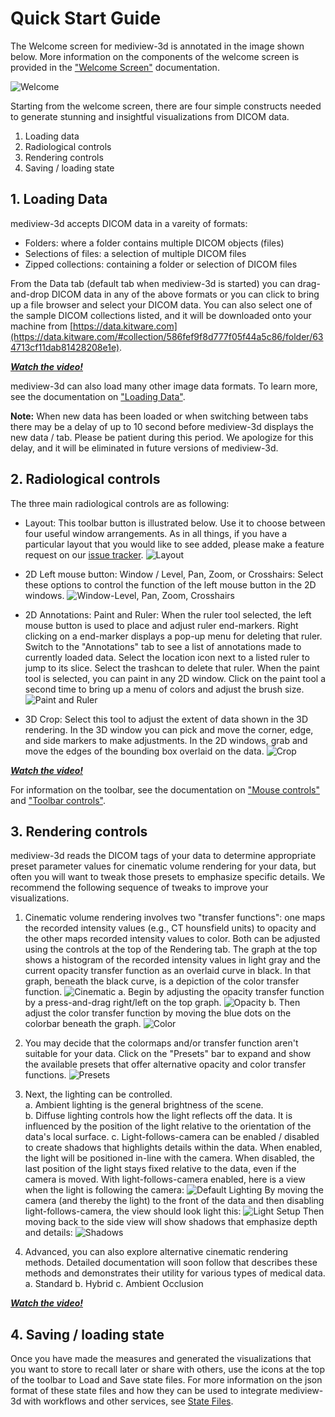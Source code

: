 # Quick Start Guide

The Welcome screen for mediview-3d is annotated in the image shown below. More information on the components of the welcome screen is provided in the ["Welcome Screen"](welcome_screen.html) documentation.

![Welcome](./assets/01-mediview-3d-welcome-notes.jpg)

Starting from the welcome screen, there are four simple constructs needed to generate stunning and insightful visualizations from DICOM data.
1. Loading data
2. Radiological controls
3. Rendering controls
4. Saving / loading state

## 1. Loading Data

mediview-3d accepts DICOM data in a vareity of formats:
* Folders: where a folder contains multiple DICOM objects (files)
* Selections of files: a selection of multiple DICOM files
* Zipped collections: containing a folder or selection of DICOM files

From the Data tab (default tab when mediview-3d is started) you can drag-and-drop DICOM data in any of the above formats or you can click to bring up a file browser and select your DICOM data.  You can also select one of the sample DICOM collections listed, and it will be downloaded onto your machine from [https://data.kitware.com](https://data.kitware.com/#collection/586fef9f8d777f05f44a5c86/folder/634713cf11dab81428208e1e).

[***Watch the video!***](https://youtu.be/4PvZd7yTzf0)

mediview-3d can also load many other image data formats.  To learn more, see the documentation on ["Loading Data"](loading_data.html).

**Note:** When new data has been loaded or when switching between tabs there may be a delay of up to 10 second before mediview-3d displays the new data / tab. Please be patient during this period.  We apologize for this delay, and it will be eliminated in future versions of mediview-3d.

## 2. Radiological controls

The three main radiological controls are as following:

* Layout: This toolbar button is illustrated below. Use it to choose between four useful window arrangements.  As in all things, if you have a particular layout that you would like to see added, please make a feature request on our [issue tracker](https://github.com/Kitware/mediview-3d/issues).  ![Layout](./assets/07-mediview-3d-layout-notes.jpg)

* 2D Left mouse button: Window / Level, Pan, Zoom, or Crosshairs: Select these options to control the function of the left mouse button in the 2D windows.  ![Window-Level, Pan, Zoom, Crosshairs](./assets/10-mediview-3d-wl-pan-zoom-notes.jpg)

* 2D Annotations: Paint and Ruler: When the ruler tool selected, the left mouse button is used to place and adjust ruler end-markers.  Right clicking on a end-marker displays a pop-up menu for deleting that ruler.  Switch to the "Annotations" tab to see a list of annotations made to currently loaded data.  Select the location icon next to a listed ruler to jump to its slice.  Select the trashcan to delete that ruler.  When the paint tool is selected, you can paint in any 2D window.  Click on the paint tool a second time to bring up a menu of colors and adjust the brush size. ![Paint and Ruler](./assets/11-mediview-3d-paint-notes.jpg)

* 3D Crop: Select this tool to adjust the extent of data shown in the 3D rendering.  In the 3D window you can pick and move the corner, edge, and side markers to make adjustments.  In the 2D windows, grab and move the edges of the bounding box overlaid on the data. ![Crop](./assets/13-mediview-3d-crop.jpg)

[***Watch the video!***](https://youtu.be/Bj4ijh_VLUQ)

For information on the toolbar, see the documentation on ["Mouse controls"](mouse_controls.html) and ["Toolbar controls"](toolbar.html).


## 3. Rendering controls

mediview-3d reads the DICOM tags of your data to determine appropriate preset parameter values for cinematic volume rendering for your data, but often you will want to tweak those presets to emphasize specific details.  We recommend the following sequence of tweaks to improve your visualizations.

1. Cinematic volume rendering involves two "transfer functions": one maps the recorded intensity values (e.g., CT hounsfield units) to opacity and the other maps recorded intensity values to color.   Both can be adjusted using the controls at the top of the Rendering tab.   The graph at the top shows a histogram of the recorded intensity values in light gray and the current opacity transfer function as an overlaid curve in black.  In that graph, beneath the black curve, is a depiction of the color transfer function. ![Cinematic](./assets/16-mediview-3d-rendering.jpg)
    a. Begin by adjusting the opacity transfer function by a press-and-drag right/left on the top graph.  ![Opacity](./assets/17-mediview-3d-opacity-notes.jpg)
    b. Then adjust the color transfer function by moving the blue dots on the colorbar beneath the graph.  ![Color](./assets/17-mediview-3d-colormap-notes.jpg)

2. You may decide that the colormaps and/or transfer function aren't suitable for your data.  Click on the "Presets" bar to expand and show the available presets that offer alternative opacity and color transfer functions. ![Presets](./assets/18-mediview-3d-presets.jpg)
3. Next, the lighting can be controlled.  
    a. Ambient lighting is the general brightness of the scene.  
    b. Diffuse lighting controls how the light reflects off the data.  It is influenced by the position of the light relative to the orientation of the data's local surface.
    c. Light-follows-camera can be enabled / disabled to create shadows that highlights details within the data.  When enabled, the light will be positioned in-line with the camera.   When disabled, the last position of the light stays fixed relative to the data, even if the camera is moved. With light-follows-camera enabled, here is a view when the light is following the camera: ![Default Lighting](./assets/20-mediview-3d-lightfollowcamera1.jpg)  By moving the camera (and thereby the light) to the front of the data and then disabling light-follows-camera, the view should look light this: ![Light Setup](./assets/20-mediview-3d-lightfollowcamera2.jpg)  Then moving back to the side view will show shadows that emphasize depth and details: ![Shadows](./assets/20-mediview-3d-lightfollowcamera3.jpg)

4. Advanced, you can also explore alternative cinematic rendering methods.  Detailed documentation will soon follow that describes these methods and demonstrates their utility for various types of medical data.
    a. Standard
    b. Hybrid
    c. Ambient Occlusion

[***Watch the video!***](https://youtu.be/eyrGd-meg6I)

## 4. Saving / loading state

Once you have made the measures and generated the visualizations that you want to store to recall later or share with others, use the icons at the top of the toolbar to Load and Save state files.   For more information on the json format of these state files and how they can be used to integrate mediview-3d with workflows and other services, see [State Files](state_files.html).
